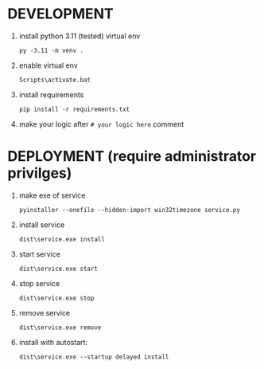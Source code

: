 # DEVELOPMENT

1. install python 3.11 (tested) virtual env  
    
    `py -3.11 -m venv .`

2. enable virtual env 
    
    `Scripts\activate.bat`

3. install requirements 

    `pip install -r requirements.txt`

4. make your logic after `# your logic here` comment


# DEPLOYMENT (require administrator privilges)

1. make exe of service 
    
    `pyinstaller --onefile --hidden-import win32timezone service.py`

2. install service

    `dist\service.exe install`

3. start service

    `dist\service.exe start`

4. stop service

    `dist\service.exe stop`

5. remove service

    `dist\service.exe remove`

6. install with autostart:

    `dist\service.exe --startup delayed install`